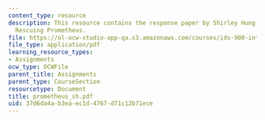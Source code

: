 ```yaml
---
content_type: resource
description: This resource contains the response paper by Shirley Hung on the book
  Rescuing Prometheus.
file: https://ol-ocw-studio-app-qa.s3.amazonaws.com/courses/ids-900-integrating-doctoral-seminar-on-emerging-technologies-fall-2005/37d6da4ab3eaec1d4767d71c12b71ece_prometheus_sh.pdf
file_type: application/pdf
learning_resource_types:
- Assignments
ocw_type: OCWFile
parent_title: Assignments
parent_type: CourseSection
resourcetype: Document
title: prometheus_sh.pdf
uid: 37d6da4a-b3ea-ec1d-4767-d71c12b71ece
---
```


